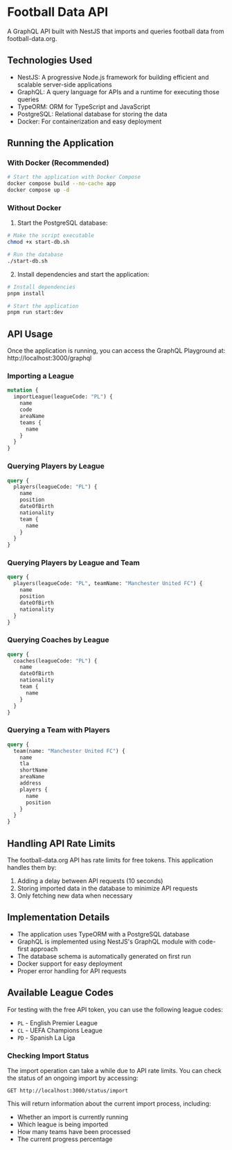 # Football Data API

A GraphQL API built with NestJS that imports and queries football data from football-data.org.

## Technologies Used

- NestJS: A progressive Node.js framework for building efficient and scalable server-side applications
- GraphQL: A query language for APIs and a runtime for executing those queries
- TypeORM: ORM for TypeScript and JavaScript
- PostgreSQL: Relational database for storing the data
- Docker: For containerization and easy deployment

## Running the Application

### With Docker (Recommended)

```bash
# Start the application with Docker Compose
docker compose build --no-cache app
docker compose up -d
```

### Without Docker

1. Start the PostgreSQL database:

```bash
# Make the script executable
chmod +x start-db.sh

# Run the database
./start-db.sh
```

2. Install dependencies and start the application:

```bash
# Install dependencies
pnpm install

# Start the application
pnpm run start:dev
```

## API Usage

Once the application is running, you can access the GraphQL Playground at:
http://localhost:3000/graphql

### Importing a League

```graphql
mutation {
  importLeague(leagueCode: "PL") {
    name
    code
    areaName
    teams {
      name
    }
  }
}
```

### Querying Players by League

```graphql
query {
  players(leagueCode: "PL") {
    name
    position
    dateOfBirth
    nationality
    team {
      name
    }
  }
}
```

### Querying Players by League and Team

```graphql
query {
  players(leagueCode: "PL", teamName: "Manchester United FC") {
    name
    position
    dateOfBirth
    nationality
  }
}
```

### Querying Coaches by League

```graphql
query {
  coaches(leagueCode: "PL") {
    name
    dateOfBirth
    nationality
    team {
      name
    }
  }
}
```

### Querying a Team with Players

```graphql
query {
  team(name: "Manchester United FC") {
    name
    tla
    shortName
    areaName
    address
    players {
      name
      position
    }
  }
}
```

## Handling API Rate Limits

The football-data.org API has rate limits for free tokens. This application handles them by:

1. Adding a delay between API requests (10 seconds)
2. Storing imported data in the database to minimize API requests
3. Only fetching new data when necessary

## Implementation Details

- The application uses TypeORM with a PostgreSQL database
- GraphQL is implemented using NestJS's GraphQL module with code-first approach
- The database schema is automatically generated on first run
- Docker support for easy deployment
- Proper error handling for API requests

## Available League Codes

For testing with the free API token, you can use the following league codes:

- `PL` - English Premier League
- `CL` - UEFA Champions League
- `PD` - Spanish La Liga

### Checking Import Status

The import operation can take a while due to API rate limits. You can check the status of an ongoing import by accessing:

```
GET http://localhost:3000/status/import
```

This will return information about the current import process, including:

- Whether an import is currently running
- Which league is being imported
- How many teams have been processed
- The current progress percentage
